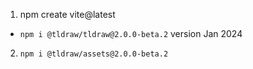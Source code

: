 1. npm create vite@latest
* `npm i @tldraw/tldraw@2.0.0-beta.2`
version Jan 2024

2. `npm i @tldraw/assets@2.0.0-beta.2`